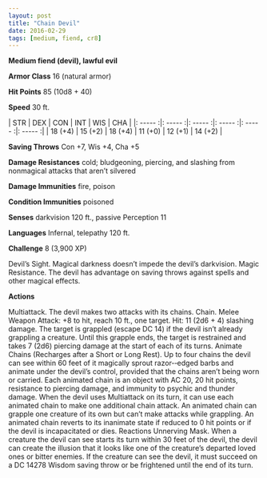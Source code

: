 ```yaml
---
layout: post
title: "Chain Devil"
date: 2016-02-29
tags: [medium, fiend, cr8]
---
```


**Medium fiend (devil), lawful evil**

**Armor Class** 16 (natural armor)

**Hit Points** 85 (10d8 + 40)

**Speed** 30 ft.

|   STR   |   DEX   |   CON   |   INT   |   WIS   |   CHA   |
|: ----- :|: ----- :|: ----- :|: ----- :|: ----- :|: ----- :|
| 18 (+4) | 15 (+2) | 18 (+4) | 11 (+0) | 12 (+1) | 14 (+2) |

**Saving Throws** Con +7, Wis +4, Cha +5 

**Damage Resistances** cold; bludgeoning, piercing, and slashing from nonmagical attacks that aren’t silvered 

**Damage Immunities** fire, poison 

**Condition Immunities** poisoned 

**Senses** darkvision 120 ft., passive Perception 11 

**Languages** Infernal, telepathy 120 ft. 

**Challenge** 8 (3,900 XP)

 Devil’s Sight. Magical darkness doesn’t impede the devil’s darkvision. Magic Resistance. The devil has advantage on saving throws against spells and other magical effects. 

**Actions** 

Multiattack. The devil makes two attacks with its chains. Chain. Melee Weapon Attack: +8 to hit, reach 10 ft., one target. Hit: 11 (2d6 + 4) slashing damage. The target is grappled (escape DC 14) if the devil isn’t already grappling a creature. Until this grapple ends, the target is restrained and takes 7 (2d6) piercing damage at the start of each of its turns. Animate Chains (Recharges after a Short or Long Rest). Up to four chains the devil can see within 60 feet of it magically sprout razor-­‐edged barbs and animate under the devil’s control, provided that the chains aren’t being worn or carried. Each animated chain is an object with AC 20, 20 hit points, resistance to piercing damage, and immunity to psychic and thunder damage. When the devil uses Multiattack on its turn, it can use each animated chain to make one additional chain attack. An animated chain can grapple one creature of its own but can’t make attacks while grappling. An animated chain reverts to its inanimate state if reduced to 0 hit points or if the devil is incapacitated or dies. Reactions Unnerving Mask. When a creature the devil can see starts its turn within 30 feet of the devil, the devil can create the illusion that it looks like one of the creature’s departed loved ones or bitter enemies. If the creature can see the devil, it must succeed on a DC 14278 Wisdom saving throw or be frightened until the end of its turn.